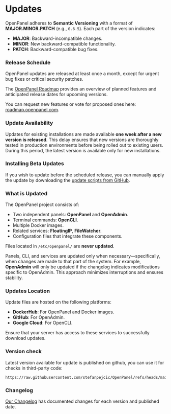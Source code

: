 # Updates  

OpenPanel adheres to **Semantic Versioning** with a format of **MAJOR.MINOR.PATCH** (e.g., `0.6.5`). Each part of the version indicates:  
- **MAJOR**: Backward-incompatible changes.  
- **MINOR**: New backward-compatible functionality.  
- **PATCH**: Backward-compatible bug fixes.  

### Release Schedule  
OpenPanel updates are released at least once a month, except for urgent bug fixes or critical security patches. 

The [OpenPanel Roadmap](https://openpanel.com/roadmap) provides an overview of planned features and anticipated release dates for upcoming versions.

You can request new features or vote for proposed ones here: [roadmap.openpanel.com](https://roadmap.openpanel.com).

### Update Availability  
Updates for existing installations are made available **one week after a new version is released**. This delay ensures that new versions are thoroughly tested in production environments before being rolled out to existing users. During this period, the latest version is available only for new installations.  

### Installing Beta Updates  
If you wish to update before the scheduled release, you can manually apply the update by downloading the [update scripts from GitHub](https://github.com/stefanpejcic/OpenPanel/tree/main/version).  



### What is Updated  
The OpenPanel project consists of:  
- Two independent panels: **OpenPanel** and **OpenAdmin**.  
- Terminal commands: **OpenCLI**.  
- Multiple Docker images.  
- Related services: **FloatingIP**, **FileWatcher**.
- Configuration files that integrate these components.  

Files located in `/etc/openpanel/` are **never updated**.  

Panels, CLI, and services are updated only when necessary—specifically, when changes are made to that part of the system. For example, **OpenAdmin** will only be updated if the changelog indicates modifications specific to OpenAdmin. This approach minimizes interruptions and ensures stability.

### Updates Location  

Update files are hosted on the following platforms:  

- **DockerHub**: For OpenPanel and Docker images.  
- **GitHub**: For OpenAdmin.  
- **Google Cloud**: For OpenCLI.  

Ensure that your server has access to these services to successfully download updates.  

### Version check
Latest version available for update is published on github, you can use it for checks in third-party code: 
```
https://raw.githubusercontent.com/stefanpejcic/OpenPanel/refs/heads/main/version/latest
```

### Changelog

[Our Changelog](https://openpanel.com/docs/changelog/intro/) has documented changes for each version and published date.
